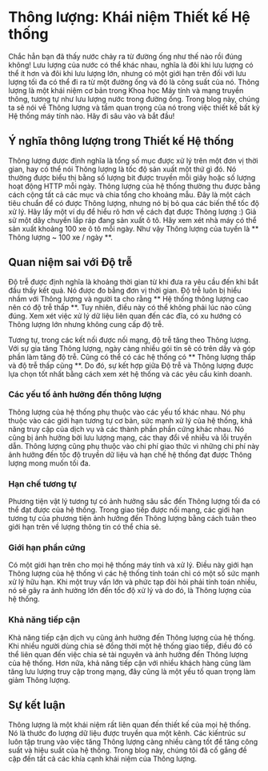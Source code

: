 # Thông lượng: Khái niệm Thiết kế Hệ thống

Chắc hẳn bạn đã thấy nước chảy ra từ đường ống như thế nào rồi đúng không! Lưu lượng của nước có thể khác nhau, nghĩa là đôi khi lưu lượng có thể ít hơn và đôi khi lưu lượng lớn, nhưng có một giới hạn trên đối với lưu lượng tối đa có thể đi ra từ một đường ống và đó là công suất của nó. Thông lượng là một khái niệm cơ bản trong Khoa học Máy tính và mạng truyền thông, tương tự như lưu lượng nước trong đường ống. Trong blog này, chúng ta sẽ nói về Thông lượng và tầm quan trọng của nó trong việc thiết kế bất kỳ Hệ thống máy tính nào. Hãy đi sâu vào và bắt đầu!

## Ý nghĩa thông lượng trong Thiết kế Hệ thống

Thông lượng được định nghĩa là tổng số mục được xử lý trên một đơn vị thời gian, hay có thể nói Thông lượng là tốc độ sản xuất một thứ gì đó. Nó thường được biểu thị bằng số lượng bit được truyền mỗi giây hoặc số lượng hoạt động HTTP mỗi ngày. Thông lượng của hệ thống thường thu được bằng cách cộng tất cả các mục và chia tổng cho khoảng mẫu. Đây là một cách tiêu chuẩn để có được Thông lượng, nhưng nó bị bỏ qua các biến thể tốc độ xử lý. Hãy lấy một ví dụ để hiểu rõ hơn về cách đạt được Thông lượng :) Giả sử một dây chuyền lắp ráp đang sản xuất ô tô. Hãy xem xét nhà máy có thể sản xuất khoảng 100 xe ô tô mỗi ngày. Như vậy Thông lượng của tuyến là ** Thông lượng ~ 100 xe / ngày **.

## Quan niệm sai với Độ trễ

Độ trễ được định nghĩa là khoảng thời gian từ khi đưa ra yêu cầu đến khi bắt đầu thấy kết quả. Nó được đo bằng đơn vị thời gian. Độ trễ luôn bị hiểu nhầm với Thông lượng và người ta cho rằng ** Hệ thống thông lượng cao nên có độ trễ thấp **. Tuy nhiên, điều này có thể không phải lúc nào cũng đúng. Xem xét việc xử lý dữ liệu liên quan đến các đĩa, có xu hướng có Thông lượng lớn nhưng không cung cấp
độ trễ.

Tương tự, trong các kết nối được nối mạng, độ trễ tăng theo Thông lượng. Với sự gia tăng Thông lượng, ngày càng nhiều gói tin sẽ có trên dây và góp phần làm tăng độ trễ. Cũng có thể có các hệ thống có ** Thông lượng thấp và độ trễ thấp cũng **. Do đó, sự kết hợp giữa Độ trễ và Thông lượng được lựa chọn tốt nhất bằng cách xem xét hệ thống và các yêu cầu kinh doanh.

### Các yếu tố ảnh hưởng đến thông lượng

Thông lượng của hệ thống phụ thuộc vào các yếu tố khác nhau. Nó phụ thuộc vào các giới hạn tương tự cơ bản, sức mạnh xử lý của hệ thống, khả năng truy cập của dịch vụ và các thành phần phần cứng khác nhau. Nó cũng bị ảnh hưởng bởi lưu lượng mạng, các thay đổi về nhiễu và lỗi truyền dẫn. Thông lượng cũng phụ thuộc vào chi phí giao thức vì những chi phí này ảnh hưởng đến tốc độ truyền dữ liệu và hạn chế hệ thống đạt được Thông lượng mong muốn tối đa.

### Hạn chế tương tự

Phương tiện vật lý tương tự có ảnh hưởng sâu sắc đến Thông lượng tối đa có thể đạt được của hệ thống. Trong giao tiếp được nối mạng, các giới hạn tương tự của phương tiện ảnh hưởng đến Thông lượng bằng cách tuân theo giới hạn trên về lượng thông tin có thể chia sẻ.

### Giới hạn phần cứng

Có một giới hạn trên cho mọi hệ thống máy tính và xử lý. Điều này giới hạn Thông lượng của hệ thống vì các hệ thống tính toán chỉ có một số sức mạnh xử lý hữu hạn. Khi một truy vấn lớn và phức tạp đòi hỏi phải tính toán nhiều, nó sẽ gây ra ảnh hưởng lớn đến tốc độ xử lý và do đó, là Thông lượng của hệ thống.

### Khả năng tiếp cận

Khả năng tiếp cận dịch vụ cũng ảnh hưởng đến Thông lượng của hệ thống. Khi nhiều người dùng chia sẻ đồng thời một hệ thống giao tiếp, điều đó có thể liên quan đến việc chia sẻ tài nguyên và ảnh hưởng đến Thông lượng của hệ thống. Hơn nữa, khả năng tiếp cận với nhiều khách hàng cũng làm tăng lưu lượng truy cập trong mạng, đây cũng là một yếu tố quan trọng làm giảm Thông lượng.

## Sự kết luận

Thông lượng là một khái niệm rất liên quan đến thiết kế của mọi hệ thống. Nó là thước đo lượng dữ liệu được truyền qua một kênh. Các kiến ​​trúc sư luôn tập trung vào việc tăng Thông lượng càng nhiều càng tốt để tăng công suất và hiệu suất của hệ thống. Trong blog này, chúng tôi đã cố gắng đề cập đến tất cả các khía cạnh khái niệm của Thông lượng.